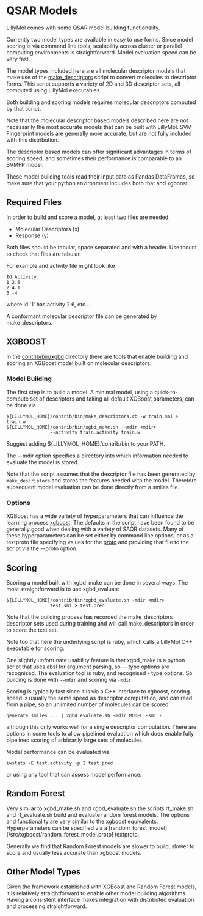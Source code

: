 # QSAR Models
LillyMol comes with some QSAR model building functionality.

Currently two model types are available in easy to use forms. Since
model scoring is via command line tools, scalability across cluster
or parallel computing environments is straightforward. Model evaluation
speed can be very fast.

The model types included here are all molecular descriptor models
that make use of the [make_descriptors](../../Molecule_Tools/make_descriptors.md)
script to convert molecules to descriptor forms. This script supports a variety
of 2D and 3D descriptor sets, all computed using LillyMol executables.

Both building and scoring models requires molecular descriptors computed by that
script.

Note that the molecular descriptor based models described here are not necessarily
the most accurate models that can be built with LillyMol. SVM Fingerprint models
are generally more accurate, but are not fully included with this distribution.

The descriptor based models can offer significant advantages in terms of scoring
speed, and sometimes their performance is comparable to an SVMFP model.

These model building tools read their input data as Pandas DataFrames, so
make sure that your python environment includes both that and xgboost.

## Required Files

In order to build and score a model, at least two files are needed.

* Molecular Descriptors (x)
* Response (y)

Both files should be tabular, space separated and with a header. Use tcount
to check that files are tabular.

For example and activity file might look like
```
Id Activity
1 2.6
2 4.1
3 -4
```

where id '1' has activity 2.6, etc...

A conformant molecular descriptor file can be generated by make_descriptors.

## XGBOOST
In the [contrib/bin/xgbd](../../contrib/bin/xgbd) directory there
are tools that enable building and scoring an XGBoost model built on molecular
descriptors.

### Model Building
The first step is to build a model. A minimal model, using a quick-to-compute
set of descriptors and taking all default XGBoost parameters, can be done via
```
${LILLYMOL_HOME}/contrib/bin/make_descriptors.rb -w train.smi > train.w
${LILLYMOL_HOME}/contrib/bin/xgbd_make.sh --mdir <mdir>
                --activity train.activity train.w
```

Suggest adding ${LILLYMOL_HOME}/contrib/bin to your PATH.

The --mdir option specifies a directory into which information needed to evaluate
the model is stored.

Note that the script assumes that the descriptor file has been generated by
`make_descriptors` and stores the features needed with the model. Therefore
subsequent model evaluation can be done directly from a smiles file.

### Options
XGBoost has a wide variety of hyperparameters that can influence the
learning process [xgboost](https://xgboost.readthedocs.io/en/stable/parameter.html).
The defaults in the script have been found to be generally
good when dealing with a variety of SAQR datasets.
Many of these hyperparameters can be set either by command line options, or as
a textproto file specifying values for the [proto](/src//xgboost/xgboost_model.proto)
and providing that file to the script via the --proto option.

## Scoring
Scoring a model built with xgbd_make can be done in several ways. The most straightforward
is to use xgbd_evaluate

```
${LILLYMOL_HOME}/contrib/bin/xgbd_evaluate.sh -mdir <mdir>
                test.smi > test.pred
```

Note that the building process has recorded the make_descriptors descriptor sets
used during training and will call make_descriptors in order to score the
test set.

Note too that here the underlying script is ruby, which calls a LillyMol
C++ executable for scoring.

One slightly unfortunate usability feature is that xgbd_make is a python script
that uses absl for argument parsing, so -- type options are recognised. The
evaluation tool is ruby, and recognised - type options. So building is done with
`--mdir` and scoring via `-mdir`.

Scoring is typically fast since it is via a C++ interface to xgboost, scoring
speed is usually the same speed as descriptor computation, and can read from
a pipe, so an unlimited number of molecules can be scored.
```
generate_smiles ... | xgbd_evaluate.sh -mdir MODEL -smi -
```

although this only works well for a single descriptor computation. There are
options in some tools to allow pipelined evaluation which does enable
fully pipelined scoring of arbitrarily large sets of molecules.

Model performance can be evaluated via
```
iwstats -E test.activity -p 2 test.pred
```

or using any tool that can assess model performance.

## Random Forest
Very similar to xgbd_make.sh and xgbd_evaluate.sh the scripts rf_make.sh
and rf_evaluate.sh build and evaluate random forest models. The options
and functionality are very similar to the xgboost equivalents. Hyperparameters
can be specified via a [random_forest_model](/src/xgboost/random_forest_model.proto]
textproto.

Generally we find that Random Forest models are slower to build, slower to score
and usually less accurate than xgboost models.

## Other Model Types
Given the framework established with XGBoost and Random Forest models, it
is relatively straightforward to enable other model building algorithms.
Having a consistent interface makes integration with distributed evaluation
and processing straightforward.
